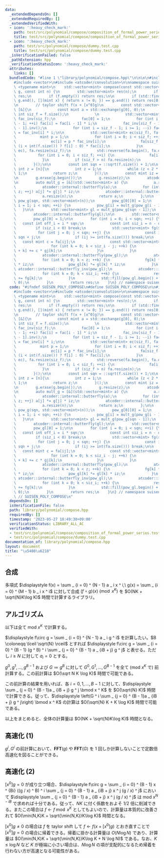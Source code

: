```yaml
---
data:
  _extendedDependsOn: []
  _extendedRequiredBy: []
  _extendedVerifiedWith:
  - icon: ':heavy_check_mark:'
    path: test/src/polynomial/compose/composition_of_formal_power_series.test.cpp
    title: test/src/polynomial/compose/composition_of_formal_power_series.test.cpp
  - icon: ':heavy_check_mark:'
    path: test/src/polynomial/compose/dummy.test.cpp
    title: test/src/polynomial/compose/dummy.test.cpp
  _isVerificationFailed: false
  _pathExtension: hpp
  _verificationStatusIcon: ':heavy_check_mark:'
  attributes:
    links: []
  bundledCode: "#line 1 \"library/polynomial/compose.hpp\"\n\n\n\n#include <cmath>\n\
    #include <vector>\n#include <atcoder/convolution>\n\nnamespace suisen {\n    template\
    \ <typename mint>\n    std::vector<mint> compose(const std::vector<mint>& f, std::vector<mint>\
    \ g, const int n) {\n        std::vector<mint> res(n);\n        if (n == 0) return\
    \ res;\n        if (f.empty()) return res;\n\n        if (std::find_if(g.begin(),\
    \ g.end(), [](mint x) { return x != 0; }) == g.end()) return res[0] = f[0], res;\n\
    \n        // taylor shift f(x + [x^0]g)\n        const std::vector<mint> fa =\
    \ [&]{\n            const mint a = std::exchange(g[0], 0);\n            const\
    \ int siz_f = f.size();\n            \n            std::vector<mint> fac(siz_f),\
    \ fac_inv(siz_f);\n            fac[0] = 1;\n            for (int i = 1; i <= siz_f\
    \ - 1; ++i) fac[i] = fac[i - 1] * i;\n            fac_inv[siz_f - 1] = fac[siz_f\
    \ - 1].inv();\n            for (int i = siz_f - 1; i >= 1; --i) fac_inv[i - 1]\
    \ = fac_inv[i] * i;\n\n            std::vector<mint> ec(siz_f), fa(siz_f);\n \
    \           mint p = 1;\n            for (int i = 0; i < siz_f; ++i, p *= a) {\n\
    \                ec[i] = p * fac_inv[i];\n                fa[siz_f - 1 - i] =\
    \ (i < int(f.size()) ? f[i] : 0) * fac[i];\n            }\n            fa = atcoder::convolution(fa,\
    \ ec), fa.resize(siz_f);\n            std::reverse(fa.begin(), fa.end());\n  \
    \          for (int i = 0; i < siz_f; ++i) {\n                fa[i] *= fac_inv[i];\n\
    \            }\n            if (siz_f > n) fa.resize(n);\n            return fa;\n\
    \        }();\n\n        const int sqn = ::sqrt(f.size()) + 1;\n\n        const\
    \ int z = [n]{\n            int z = 1;\n            while (z < 2 * n - 1) z <<=\
    \ 1;\n            return z;\n        }();\n        const mint iz = mint(z).inv();\n\
    \n        g.erase(g.begin());\n        g.resize(z);\n        atcoder::internal::butterfly(g);\n\
    \n        auto mult_g = [&](std::vector<mint> a) {\n            a.resize(z);\n\
    \            atcoder::internal::butterfly(a);\n            for (int j = 0; j <\
    \ z; ++j) a[j] *= g[j] * iz;\n            atcoder::internal::butterfly_inv(a);\n\
    \            a.resize(n);\n            return a;\n        };\n\n        std::vector<std::vector<mint>>\
    \ pow_g(sqn, std::vector<mint>(n));\n        pow_g[0][0] = 1;\n        for (int\
    \ i = 1; i < sqn; ++i) {\n            pow_g[i] = mult_g(pow_g[i - 1]);\n     \
    \   }\n\n        std::vector<mint> gl = mult_g(pow_g[sqn - 1]);\n        gl.resize(z);\n\
    \        atcoder::internal::butterfly(gl);\n\n        std::vector<mint> pow_gl(z);\n\
    \        pow_gl[0] = 1;\n\n        for (int i = 0; i < sqn; ++i) {\n         \
    \   const int off_i = i * sqn;\n            const int siz_i = n - off_i;\n   \
    \         if (siz_i < 0) break;\n            std::vector<mint> fg(siz_i);\n  \
    \          for (int j = 0; j < sqn; ++j) {\n                const int ij = i *\
    \ sqn + j;\n                if (ij >= int(fa.size())) break;\n\n             \
    \   const mint c = fa[ij];\n                const std::vector<mint>& gj = pow_g[j];\n\
    \                for (int k = 0; k < siz_i - j; ++k) {\n                    fg[j\
    \ + k] += c * gj[k];\n                }\n            }\n            fg.resize(z);\n\
    \            atcoder::internal::butterfly(pow_gl);\n            atcoder::internal::butterfly(fg);\n\
    \            for (int k = 0; k < z; ++k) {\n                fg[k] *= pow_gl[k]\
    \ * iz;\n                pow_gl[k] *= gl[k] * iz;\n            }\n           \
    \ atcoder::internal::butterfly_inv(pow_gl);\n            atcoder::internal::butterfly_inv(fg);\n\
    \            for (int k = 0; k < siz_i; ++k) {\n                res[off_i + k]\
    \ += fg[k];\n            }\n            std::fill(pow_gl.begin() + n, pow_gl.end(),\
    \ 0);\n        }\n        return res;\n    }\n} // namespace suisen\n\n\n\n"
  code: "#ifndef SUISEN_POLY_COMPOSE\n#define SUISEN_POLY_COMPOSE\n\n#include <cmath>\n\
    #include <vector>\n#include <atcoder/convolution>\n\nnamespace suisen {\n    template\
    \ <typename mint>\n    std::vector<mint> compose(const std::vector<mint>& f, std::vector<mint>\
    \ g, const int n) {\n        std::vector<mint> res(n);\n        if (n == 0) return\
    \ res;\n        if (f.empty()) return res;\n\n        if (std::find_if(g.begin(),\
    \ g.end(), [](mint x) { return x != 0; }) == g.end()) return res[0] = f[0], res;\n\
    \n        // taylor shift f(x + [x^0]g)\n        const std::vector<mint> fa =\
    \ [&]{\n            const mint a = std::exchange(g[0], 0);\n            const\
    \ int siz_f = f.size();\n            \n            std::vector<mint> fac(siz_f),\
    \ fac_inv(siz_f);\n            fac[0] = 1;\n            for (int i = 1; i <= siz_f\
    \ - 1; ++i) fac[i] = fac[i - 1] * i;\n            fac_inv[siz_f - 1] = fac[siz_f\
    \ - 1].inv();\n            for (int i = siz_f - 1; i >= 1; --i) fac_inv[i - 1]\
    \ = fac_inv[i] * i;\n\n            std::vector<mint> ec(siz_f), fa(siz_f);\n \
    \           mint p = 1;\n            for (int i = 0; i < siz_f; ++i, p *= a) {\n\
    \                ec[i] = p * fac_inv[i];\n                fa[siz_f - 1 - i] =\
    \ (i < int(f.size()) ? f[i] : 0) * fac[i];\n            }\n            fa = atcoder::convolution(fa,\
    \ ec), fa.resize(siz_f);\n            std::reverse(fa.begin(), fa.end());\n  \
    \          for (int i = 0; i < siz_f; ++i) {\n                fa[i] *= fac_inv[i];\n\
    \            }\n            if (siz_f > n) fa.resize(n);\n            return fa;\n\
    \        }();\n\n        const int sqn = ::sqrt(f.size()) + 1;\n\n        const\
    \ int z = [n]{\n            int z = 1;\n            while (z < 2 * n - 1) z <<=\
    \ 1;\n            return z;\n        }();\n        const mint iz = mint(z).inv();\n\
    \n        g.erase(g.begin());\n        g.resize(z);\n        atcoder::internal::butterfly(g);\n\
    \n        auto mult_g = [&](std::vector<mint> a) {\n            a.resize(z);\n\
    \            atcoder::internal::butterfly(a);\n            for (int j = 0; j <\
    \ z; ++j) a[j] *= g[j] * iz;\n            atcoder::internal::butterfly_inv(a);\n\
    \            a.resize(n);\n            return a;\n        };\n\n        std::vector<std::vector<mint>>\
    \ pow_g(sqn, std::vector<mint>(n));\n        pow_g[0][0] = 1;\n        for (int\
    \ i = 1; i < sqn; ++i) {\n            pow_g[i] = mult_g(pow_g[i - 1]);\n     \
    \   }\n\n        std::vector<mint> gl = mult_g(pow_g[sqn - 1]);\n        gl.resize(z);\n\
    \        atcoder::internal::butterfly(gl);\n\n        std::vector<mint> pow_gl(z);\n\
    \        pow_gl[0] = 1;\n\n        for (int i = 0; i < sqn; ++i) {\n         \
    \   const int off_i = i * sqn;\n            const int siz_i = n - off_i;\n   \
    \         if (siz_i < 0) break;\n            std::vector<mint> fg(siz_i);\n  \
    \          for (int j = 0; j < sqn; ++j) {\n                const int ij = i *\
    \ sqn + j;\n                if (ij >= int(fa.size())) break;\n\n             \
    \   const mint c = fa[ij];\n                const std::vector<mint>& gj = pow_g[j];\n\
    \                for (int k = 0; k < siz_i - j; ++k) {\n                    fg[j\
    \ + k] += c * gj[k];\n                }\n            }\n            fg.resize(z);\n\
    \            atcoder::internal::butterfly(pow_gl);\n            atcoder::internal::butterfly(fg);\n\
    \            for (int k = 0; k < z; ++k) {\n                fg[k] *= pow_gl[k]\
    \ * iz;\n                pow_gl[k] *= gl[k] * iz;\n            }\n           \
    \ atcoder::internal::butterfly_inv(pow_gl);\n            atcoder::internal::butterfly_inv(fg);\n\
    \            for (int k = 0; k < siz_i; ++k) {\n                res[off_i + k]\
    \ += fg[k];\n            }\n            std::fill(pow_gl.begin() + n, pow_gl.end(),\
    \ 0);\n        }\n        return res;\n    }\n} // namespace suisen\n\n\n#endif\
    \ // SUISEN_POLY_COMPOSE\n"
  dependsOn: []
  isVerificationFile: false
  path: library/polynomial/compose.hpp
  requiredBy: []
  timestamp: '2023-05-27 18:49:30+09:00'
  verificationStatus: LIBRARY_ALL_AC
  verifiedWith:
  - test/src/polynomial/compose/composition_of_formal_power_series.test.cpp
  - test/src/polynomial/compose/dummy.test.cpp
documentation_of: library/polynomial/compose.hpp
layout: document
title: "\u5408\u6210"
---
```

## 合成

多項式 $\displaystyle f(x) = \sum _ {i = 0} ^ {N - 1} a _ i x ^ i,\ g(x) = \sum _ {i = 0} ^ {M - 1} b _ i x ^ i$ に対して合成 $(f\circ g)(x) \pmod{x ^ K}$ を $O(NK + \sqrt{N}K\log K)$ 時間で計算するライブラリ。

## アルゴリズム

以下は全て $\mathrm{mod}\ x ^ K$ で計算する。

$\displaystyle f\circ g = \sum _ {i = 0} ^ {N - 1} a _ i g ^ i$ を計算したい。$B \coloneqq \lceil \sqrt{N} \rceil$ とすれば $\displaystyle f\circ g = \sum _ {i = 0} ^ {B - 1} (g ^ B) ^ i \sum _ {j = 0} ^ {B - 1} a _ {iB + j} g ^ j$ と表せる。ただし $i \geq N$ に対して $a _ i = 0$ とする。

$g ^ 0, g ^ 1, \ldots, g ^ {B - 1}$ および $G\coloneqq g ^ B$ に対して $G ^ 0, G ^ 1, \ldots, G ^ {B - 1}$ を全て ($\mathrm{mod}\ x ^ K$ で) 前計算する。この前計算は $O(\sqrt N K \log K)$ 時間で可能である。

この前計算の結果を用いれば、各 $i=0,1,\ldots,B-1$ に対して、$\displaystyle \sum _ {j = 0} ^ {B - 1}a _ {iB + j} g ^ j \bmod x ^ K$ を $O(\sqrt{N} K)$ 時間で計算できる。従って、$\displaystyle \left(G ^ i \sum _ {j = 0} ^ {B - 1}a _ {iB + j} g ^ j\right) \bmod x ^ K$ の計算は $O(\sqrt{N} K + K \log K)$ 時間で可能である。

以上をまとめると、全体の計算量は $O(NK + \sqrt{N}K\log K)$ 時間となる。

## 高速化 (1)

$g ^ i,G ^ i$ の前計算において、$\mathbf{FFT}(g)$ や $\mathbf{FFT}(G)$ を $1$ 回しか計算しないことで定数倍高速化を図ることができる。

## 高速化 (2)

$\lbrack x ^ 0 \rbrack g = 0$ が成り立つ場合、$\displaystyle f\circ g = \sum _ {i = 0} ^ {B - 1} x ^ {Bi} ((g / x) ^ B) ^ i \sum _ {j = 0} ^ {B - 1} a _ {iB + j} x ^ j (g / x) ^ j$ において $\displaystyle \sum _ {j = 0} ^ {B - 1} a _ {iB + j} x ^ j (g / x) ^ j$ は $\mathrm{mod}\ x ^ {N - iB}$ で求めれば十分である。従って、$NK$ に付く係数をおよそ $1/2$ 倍に削減できる。またこの場合は $f\leftarrow f \bmod x ^ K$ としてもよいので、計算量は本質的に改善されて $O(\min(N,K)K + \sqrt{\min(N,K)}K\log K)$ 時間となる。

$\lbrack x ^ 0 \rbrack g \neq 0$ の場合は $f$ を taylor shift して $f \leftarrow f(x + \lbrack x ^ 0 \rbrack g)$ とおき直すことで $\lbrack x ^ 0 \rbrack g = 0$ の場合に帰着できる。帰着に掛かる計算量は $O(N\log N)$ であり、計算量は $O(\min(N,K)K + \sqrt{\min(N,K)}K\log K + N \log N)$ である。なお、$K \leq \log N$ など $K$ が極端に小さい場合は、$N\log N$ の項が支配的になるため帰着を行わない方が高速となる可能性がある。

